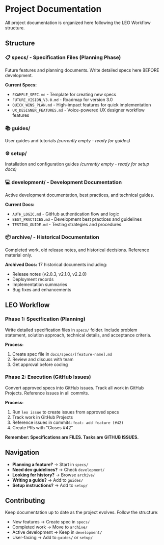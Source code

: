 # Project Documentation

All project documentation is organized here following the LEO Workflow structure.

## Structure

### 📋 specs/ - Specification Files (Planning Phase)

Future features and planning documents. Write detailed specs here BEFORE development.

**Current Specs:**

- `EXAMPLE_SPEC.md` - Template for creating new specs
- `FUTURE_VISION_V3.0.md` - Roadmap for version 3.0
- `QUICK_WINS_PLAN.md` - High-impact features for quick implementation
- `UX_DESIGNER_FEATURES.md` - Voice-powered UX designer workflow features

### 📚 guides/

User guides and tutorials _(currently empty - ready for guides)_

### ⚙️ setup/

Installation and configuration guides _(currently empty - ready for setup docs)_

### 💻 development/ - Development Documentation

Active development documentation, best practices, and technical guides.

**Current Docs:**

- `AUTH_LOGIC.md` - GitHub authentication flow and logic
- `BEST_PRACTICES.md` - Development best practices and guidelines
- `TESTING_GUIDE.md` - Testing strategies and procedures

### 📦 archive/ - Historical Documentation

Completed work, old release notes, and historical decisions. Reference material only.

**Archived Docs:** 17 historical documents including:

- Release notes (v2.0.3, v2.1.0, v2.2.0)
- Deployment records
- Implementation summaries
- Bug fixes and enhancements

## LEO Workflow

### Phase 1: Specification (Planning)

Write detailed specification files in `specs/` folder. Include problem statement, solution approach, technical details, and acceptance criteria.

**Process:**

1. Create spec file in `docs/specs/[feature-name].md`
2. Review and discuss with team
3. Get approval before coding

### Phase 2: Execution (GitHub Issues)

Convert approved specs into GitHub issues. Track all work in GitHub Projects. Reference issues in all commits.

**Process:**

1. Run `leo issue` to create issues from approved specs
2. Track work in GitHub Projects
3. Reference issues in commits: `feat: add feature (#42)`
4. Create PRs with "Closes #42"

**Remember: Specifications are FILES. Tasks are GITHUB ISSUES.**

## Navigation

- **Planning a feature?** → Start in `specs/`
- **Need dev guidelines?** → Check `development/`
- **Looking for history?** → Browse `archive/`
- **Writing a guide?** → Add to `guides/`
- **Setup instructions?** → Add to `setup/`

## Contributing

Keep documentation up to date as the project evolves. Follow the structure:

- New features → Create spec in `specs/`
- Completed work → Move to `archive/`
- Active development → Keep in `development/`
- User-facing → Add to `guides/` or `setup/`
